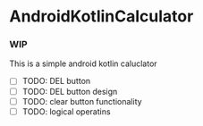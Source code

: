# AndroidKotlinCalculator

### WIP
This is a simple android kotlin caluclator
- [ ] TODO: DEL button
- [ ] TODO: DEL button design
- [ ] TODO: clear button functionality
- [ ] TODO: logical operatins

